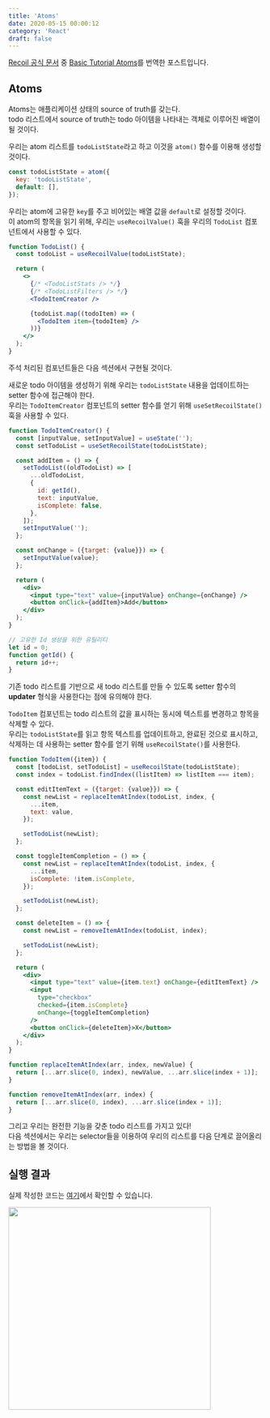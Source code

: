 ```yaml
---
title: 'Atoms'
date: 2020-05-15 00:00:12
category: 'React'
draft: false
---
```


[Recoil 공식 문서](https://recoiljs.org/) 중 [Basic Tutorial Atoms](https://recoiljs.org/docs/basic-tutorial/atoms)를 번역한 포스트입니다.<br/>

## Atoms

Atoms는 애플리케이션 상태의 source of truth를 갖는다.<br/>
todo 리스트에서 source of truth는 todo 아이템을 나타내는 객체로 이루어진 배열이 될 것이다.<br/>

우리는 atom 리스트를 `todoListState`라고 하고 이것을 `atom()` 함수를 이용해 생성할 것이다.<br/>

```javascript
const todoListState = atom({
  key: 'todoListState',
  default: [],
});
```

우리는 atom에 고유한 `key`를 주고 비어있는 배열 값을 `default`로 설정할 것이다.<br/>
이 atom의 항목을 읽기 위해, 우리는 `useRecoilValue()` 훅을 우리의 `TodoList` 컴포넌트에서 사용할 수 있다.<br/>

```jsx
function TodoList() {
  const todoList = useRecoilValue(todoListState);

  return (
    <>
      {/* <TodoListStats /> */}
      {/* <TodoListFilters /> */}
      <TodoItemCreator />

      {todoList.map((todoItem) => (
        <TodoItem item={todoItem} />
      ))}
    </>
  );
}
```

주석 처리된 컴포넌트들은 다음 섹션에서 구현될 것이다.<br/>

새로운 todo 아이템을 생성하기 위해 우리는 `todoListState` 내용을 업데이트하는 setter 함수에 접근해야 한다.<br/>
우리는 `TodoItemCreator` 컴포넌트의 setter 함수를 얻기 위해 `useSetRecoilState()` 훅을 사용할 수 있다.<br/>

```jsx
function TodoItemCreator() {
  const [inputValue, setInputValue] = useState('');
  const setTodoList = useSetRecoilState(todoListState);

  const addItem = () => {
    setTodoList((oldTodoList) => [
      ...oldTodoList,
      {
        id: getId(),
        text: inputValue,
        isComplete: false,
      },
    ]);
    setInputValue('');
  };

  const onChange = ({target: {value}}) => {
    setInputValue(value);
  };

  return (
    <div>
      <input type="text" value={inputValue} onChange={onChange} />
      <button onClick={addItem}>Add</button>
    </div>
  );
}

// 고유한 Id 생성을 위한 유틸리티
let id = 0;
function getId() {
  return id++;
}
```

기존 todo 리스트를 기반으로 새 todo 리스트를 만들 수 있도록 setter 함수의 **updater** 형식을 사용한다는 점에 유의해야 한다.<br/>

`TodoItem` 컴포넌트는 todo 리스트의 값을 표시하는 동시에 텍스트를 변경하고 항목을 삭제할 수 있다.<br/>
우리는 `todoListState`를 읽고 항목 텍스트를 업데이트하고, 완료된 것으로 표시하고, 삭제하는 데 사용하는 setter 함수를 얻기 위해 `useRecoilState()`를 사용한다.<br/>

```jsx
function TodoItem({item}) {
  const [todoList, setTodoList] = useRecoilState(todoListState);
  const index = todoList.findIndex((listItem) => listItem === item);

  const editItemText = ({target: {value}}) => {
    const newList = replaceItemAtIndex(todoList, index, {
      ...item,
      text: value,
    });

    setTodoList(newList);
  };

  const toggleItemCompletion = () => {
    const newList = replaceItemAtIndex(todoList, index, {
      ...item,
      isComplete: !item.isComplete,
    });

    setTodoList(newList);
  };

  const deleteItem = () => {
    const newList = removeItemAtIndex(todoList, index);

    setTodoList(newList);
  };

  return (
    <div>
      <input type="text" value={item.text} onChange={editItemText} />
      <input
        type="checkbox"
        checked={item.isComplete}
        onChange={toggleItemCompletion}
      />
      <button onClick={deleteItem}>X</button>
    </div>
  );
}

function replaceItemAtIndex(arr, index, newValue) {
  return [...arr.slice(0, index), newValue, ...arr.slice(index + 1)];
}

function removeItemAtIndex(arr, index) {
  return [...arr.slice(0, index), ...arr.slice(index + 1)];
}
```

그리고 우리는 완전한 기능을 갖춘 todo 리스트를 가지고 있다!<br/>
다음 섹션에서는 우리는 selector들을 이용하여 우리의 리스트를 다음 단계로 끌어올리는 방법을 볼 것이다.<br/>

## 실행 결과

실제 작성한 코드는 [여기](https://github.com/alstn2468/Recoil_Tutorial/tree/master/BasicTutorial)에서 확인할 수 있습니다.<br/>

<img src="/assets/2020-05-15-Recoil-Basic-Tutorial-Atoms/demo.gif" width="400" height="auto"><br>